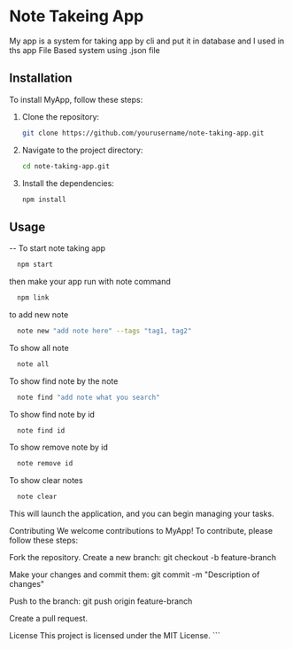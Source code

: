 # Note Takeing App
My app is a system for taking app by cli and put it in database 
and I used in ths app File Based system using .json file

## Installation
To install MyApp, follow these steps:

1. Clone the repository:
    ```bash
    git clone https://github.com/yourusername/note-taking-app.git
    ```
2. Navigate to the project directory:
    ```bash
    cd note-taking-app.git
    ```
3. Install the dependencies:
    ```bash
    npm install
    ```

## Usage
-- To start note taking app 
```bash
  npm start
```

then make your app run with note command
```bash
  npm link
```

to add new note
```bash
  note new "add note here" --tags "tag1, tag2"
```
To show all note
```bash
  note all
```

To show find note by the note
```bash
  note find "add note what you search"
```

To show find note by id
```bash
  note find id
```

To show remove note by id
```bash
  note remove id
```

To show clear notes
```bash
  note clear
```

This will launch the application, and you can begin managing your tasks.

Contributing
We welcome contributions to MyApp! To contribute, please follow these steps:

Fork the repository.
Create a new branch:
  git checkout -b feature-branch

Make your changes and commit them:
  git commit -m "Description of changes"

Push to the branch:
  git push origin feature-branch

Create a pull request.

License
This project is licensed under the MIT License. ```